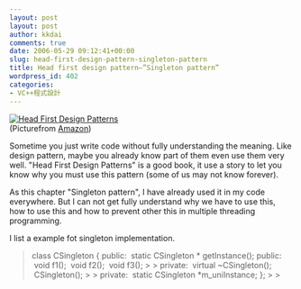 ```yaml
---
layout: post
layout: post
author: kkdai
comments: true
date: 2006-05-29 09:12:41+00:00
slug: head-first-design-pattern-singleton-pattern
title: Head first design pattern–”Singleton pattern”
wordpress_id: 402
categories:
- VC++程式設計
---
```


[![Head First Design Patterns](http://ec3.images-amazon.com/images/P/0596007124.01._AA240_SCLZZZZZZZ_.jpg)](http://www.amazon.com/gp/product/images/0596007124/ref=dp_image_0/103-7239560-0439836?%5Fencoding=UTF8&n=283155&s=books)  
(Picturefrom [Amazon](http://www.amazon.com/gp/product/0596007124/103-7239560-0439836?v=glance&n=283155))

Sometime you just write code without fully understanding the meaning. Like design pattern, maybe you already know part of them even use them very well. "Head First Design Patterns" is a good book, it use a story to let you know why you must use this pattern (some of us may not know forever).

As this chapter "Singleton pattern", I have already used it in my code everywhere. But I can not get fully understand why we have to use this, how to use this and how to prevent other this in multiple threading programming.

I list a example fot singleton implementation.

<blockquote>  
class CSingleton  
{  
public:  
 static CSingleton * getInstance();  
public:   
 void f1();  
 void f2();  
 void f3();
> 
> private:  
 virtual ~CSingleton();  
 CSingleton();
> 
> private:  
 static CSingleton *m_uniInstance;  
};
> 
> </blockquote>

  

